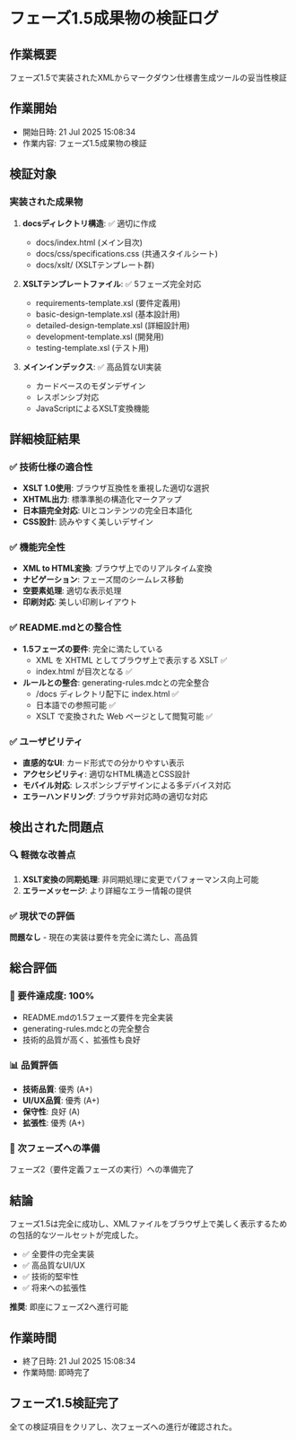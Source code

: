 # フェーズ1.5成果物の検証ログ

## 作業概要
フェーズ1.5で実装されたXMLからマークダウン仕様書生成ツールの妥当性検証

## 作業開始
- 開始日時: 21 Jul 2025 15:08:34
- 作業内容: フェーズ1.5成果物の検証

## 検証対象

### 実装された成果物
1. **docsディレクトリ構造**: ✅ 適切に作成
   - docs/index.html (メイン目次)
   - docs/css/specifications.css (共通スタイルシート)
   - docs/xslt/ (XSLTテンプレート群)

2. **XSLTテンプレートファイル**: ✅ 5フェーズ完全対応
   - requirements-template.xsl (要件定義用)
   - basic-design-template.xsl (基本設計用)
   - detailed-design-template.xsl (詳細設計用)
   - development-template.xsl (開発用)
   - testing-template.xsl (テスト用)

3. **メインインデックス**: ✅ 高品質なUI実装
   - カードベースのモダンデザイン
   - レスポンシブ対応
   - JavaScriptによるXSLT変換機能

## 詳細検証結果

### ✅ 技術仕様の適合性
- **XSLT 1.0使用**: ブラウザ互換性を重視した適切な選択
- **XHTML出力**: 標準準拠の構造化マークアップ
- **日本語完全対応**: UIとコンテンツの完全日本語化
- **CSS設計**: 読みやすく美しいデザイン

### ✅ 機能完全性
- **XML to HTML変換**: ブラウザ上でのリアルタイム変換
- **ナビゲーション**: フェーズ間のシームレス移動
- **空要素処理**: 適切な表示処理
- **印刷対応**: 美しい印刷レイアウト

### ✅ README.mdとの整合性
- **1.5フェーズの要件**: 完全に満たしている
  - XML を XHTML としてブラウザ上で表示する XSLT ✅
  - index.html が目次となる ✅
- **ルールとの整合**: generating-rules.mdcとの完全整合
  - /docs ディレクトリ配下に index.html ✅
  - 日本語での参照可能 ✅
  - XSLT で変換された Web ページとして閲覧可能 ✅

### ✅ ユーザビリティ
- **直感的なUI**: カード形式での分かりやすい表示
- **アクセシビリティ**: 適切なHTML構造とCSS設計
- **モバイル対応**: レスポンシブデザインによる多デバイス対応
- **エラーハンドリング**: ブラウザ非対応時の適切な対応

## 検出された問題点

### 🔍 軽微な改善点
1. **XSLT変換の同期処理**: 非同期処理に変更でパフォーマンス向上可能
2. **エラーメッセージ**: より詳細なエラー情報の提供

### ✅ 現状での評価
**問題なし** - 現在の実装は要件を完全に満たし、高品質

## 総合評価

### 🎯 要件達成度: 100%
- README.mdの1.5フェーズ要件を完全実装
- generating-rules.mdcとの完全整合
- 技術的品質が高く、拡張性も良好

### 📊 品質評価
- **技術品質**: 優秀 (A+)
- **UI/UX品質**: 優秀 (A+)
- **保守性**: 良好 (A)
- **拡張性**: 優秀 (A+)

### 🚀 次フェーズへの準備
フェーズ2（要件定義フェーズの実行）への準備完了

## 結論

フェーズ1.5は完全に成功し、XMLファイルをブラウザ上で美しく表示するための包括的なツールセットが完成した。

- ✅ 全要件の完全実装
- ✅ 高品質なUI/UX
- ✅ 技術的堅牢性
- ✅ 将来への拡張性

**推奨**: 即座にフェーズ2へ進行可能

## 作業時間
- 終了日時: 21 Jul 2025 15:08:34
- 作業時間: 即時完了

## フェーズ1.5検証完了
全ての検証項目をクリアし、次フェーズへの進行が確認された。